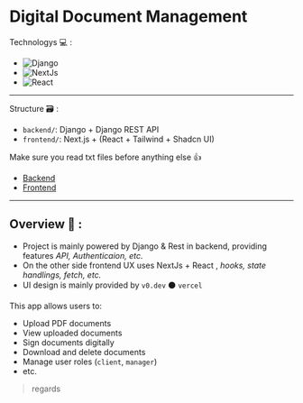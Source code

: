 # Digital Document Management 


Technologys 💻 : 
- ![Django](https://img.shields.io/badge/Django-092E20?style=for-the-badge&logo=Django&logoColor=white)
- ![NextJs](https://img.shields.io/badge/NextJS-000000?style=for-the-badge&logo=nextdotjs&logoColor=white)
- ![React](https://img.shields.io/badge/React-20232A?style=for-the-badge&logo=react&logoColor=61DAFB)

--- 
Structure 🗃️ :
- `backend/`: Django + Django REST API
- `frontend/`: Next.js + (React + Tailwind + Shadcn UI)
  
Make sure you read txt files before anything else 👍
* [Backend](./backend/__commands.txt)
* [Frontend](./frontend/__help.txt)
---
Overview 📖 :
---
* Project is mainly powered by Django & Rest in backend, providing features _API, Authenticaion, etc._
* On the other side frontend UX uses NextJs + React , _hooks, state handlings, fetch, etc._
* UI design is mainly provided by `v0.dev` ⚫ `vercel` 

This app allows users to:
- Upload PDF documents
- View uploaded documents
- Sign documents digitally
- Download and delete documents
- Manage user roles (`client`, `manager`)
- etc.

> regards
